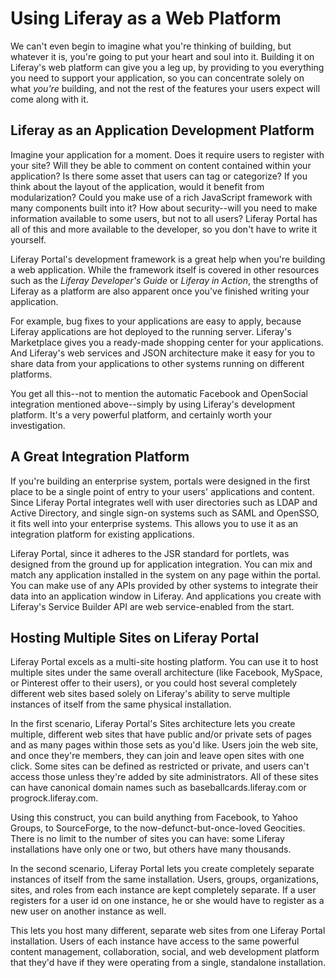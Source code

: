 # Using Liferay as a Web Platform

We can't even begin to imagine what you're thinking of building, but whatever it
is, you're going to put your heart and soul into it. Building it on Liferay's
web platform can give you a leg up, by providing to you everything you need to
support your application, so you can concentrate solely on what *you're*
building, and not the rest of the features your users expect will come along
with it. 

## Liferay as an Application Development Platform

Imagine your application for a moment. Does it require users to register with
your site? Will they be able to comment on content contained within your
application? Is there some asset that users can tag or categorize? If you think
about the layout of the application, would it benefit from modularization? Could
you make use of a rich JavaScript framework with many components built into it?
How about security--will you need to make information available to some users,
but not to all users? Liferay Portal has all of this and more available to the
developer, so you don't have to write it yourself. 

Liferay Portal's development framework is a great help when you're building a
web application. While the framework itself is covered in other resources such
as the *Liferay Developer's Guide* or *Liferay in Action*, the strengths of
Liferay as a platform are also apparent once you've finished writing your
application. 

For example, bug fixes to your applications are easy to apply, because Liferay
applications are hot deployed to the running server. Liferay's Marketplace gives
you a ready-made shopping center for your applications. And Liferay's web
services and JSON architecture make it easy for you to share data from your
applications to other systems running on different platforms. 

You get all this--not to mention the automatic Facebook and OpenSocial
integration mentioned above--simply by using Liferay's development platform.
It's a very powerful platform, and certainly worth your investigation. 

## A Great Integration Platform

If you're building an enterprise system, portals were designed in the first
place to be a single point of entry to your users' applications and content.
Since Liferay Portal integrates well with user directories such as LDAP and
Active Directory, and single sign-on systems such as SAML and OpenSSO, it fits
well into your enterprise systems. This allows you to use it as an integration
platform for existing applications. 

Liferay Portal, since it adheres to the JSR standard for portlets, was designed
from the ground up for application integration. You can mix and match any
application installed in the system on any page within the portal. You can make
use of any APIs provided by other systems to integrate their data into an
application window in Liferay. And applications you create with Liferay's
Service Builder API are web service-enabled from the start. 

## Hosting Multiple Sites on Liferay Portal

Liferay Portal excels as a multi-site hosting platform. You can use it to host
multiple sites under the same overall architecture (like Facebook, MySpace, or
Pinterest offer to their users), or you could host several completely different
web sites based solely on Liferay's ability to serve multiple instances of
itself from the same physical installation. 

In the first scenario, Liferay Portal's Sites architecture lets you create
multiple, different web sites that have public and/or private sets of pages and
as many pages within those sets as you'd like. Users join the web site, and once
they're members, they can join and leave open sites with one click. Some sites
can be defined as restricted or private, and users can't access those unless
they're added by site administrators. All of these sites can have canonical
domain names such as baseballcards.liferay.com or progrock.liferay.com. 

Using this construct, you can build anything from Facebook, to Yahoo Groups, to
SourceForge, to the now-defunct-but-once-loved Geocities. There is no limit to
the number of sites you can have: some Liferay installations have only one or
two, but others have many thousands. 

In the second scenario, Liferay Portal lets you create completely separate
instances of itself from the same installation. Users, groups, organizations,
sites, and roles from each instance are kept completely separate. If a user
registers for a user id on one instance, he or she would have to register as a
new user on another instance as well. 

This lets you host many different, separate web sites from one Liferay Portal
installation. Users of each instance have access to the same powerful content
management, collaboration, social, and web development platform that they'd have
if they were operating from a single, standalone installation.
